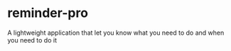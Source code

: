 # reminder-pro
A lightweight application that let you know what you need to do and when you need to do it
